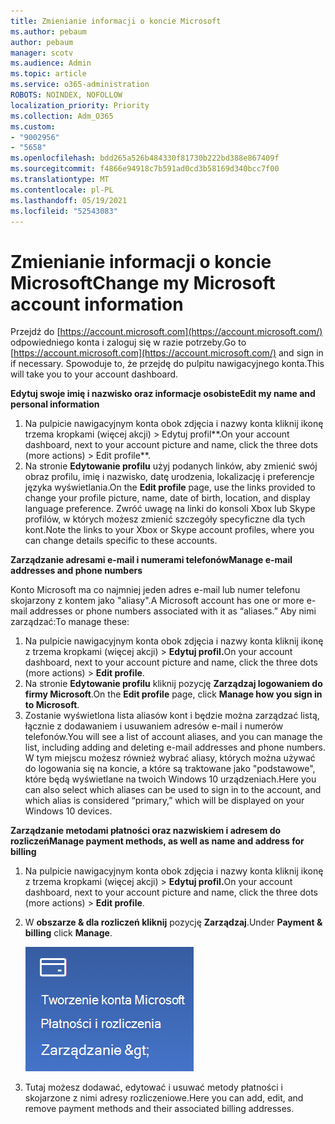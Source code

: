 ```yaml
---
title: Zmienianie informacji o koncie Microsoft
ms.author: pebaum
author: pebaum
manager: scotv
ms.audience: Admin
ms.topic: article
ms.service: o365-administration
ROBOTS: NOINDEX, NOFOLLOW
localization_priority: Priority
ms.collection: Adm_O365
ms.custom:
- "9002956"
- "5658"
ms.openlocfilehash: bdd265a526b484330f81730b222bd388e867409f
ms.sourcegitcommit: f4866e94918c7b591ad0cd3b58169d340bcc7f00
ms.translationtype: MT
ms.contentlocale: pl-PL
ms.lasthandoff: 05/19/2021
ms.locfileid: "52543083"
---
```

# <a name="change-my-microsoft-account-information"></a><span data-ttu-id="dac33-102">Zmienianie informacji o koncie Microsoft</span><span class="sxs-lookup"><span data-stu-id="dac33-102">Change my Microsoft account information</span></span>

<span data-ttu-id="dac33-103">Przejdź do [https://account.microsoft.com](https://account.microsoft.com/) odpowiedniego konta i zaloguj się w razie potrzeby.</span><span class="sxs-lookup"><span data-stu-id="dac33-103">Go to [https://account.microsoft.com](https://account.microsoft.com/) and sign in if necessary.</span></span> <span data-ttu-id="dac33-104">Spowoduje to, że przejdę do pulpitu nawigacyjnego konta.</span><span class="sxs-lookup"><span data-stu-id="dac33-104">This will take you to your account dashboard.</span></span>  

<span data-ttu-id="dac33-105">**Edytuj swoje imię i nazwisko oraz informacje osobiste**</span><span class="sxs-lookup"><span data-stu-id="dac33-105">**Edit my name and personal information**</span></span>

1. <span data-ttu-id="dac33-106">Na pulpicie nawigacyjnym konta obok zdjęcia i nazwy konta kliknij ikonę trzema kropkami (więcej akcji) > Edytuj profil\*\*.</span><span class="sxs-lookup"><span data-stu-id="dac33-106">On your account dashboard, next to your account picture and name, click the three dots (more actions) > Edit profile\*\*.</span></span>
2. <span data-ttu-id="dac33-107">Na stronie **Edytowanie profilu** użyj podanych linków, aby zmienić swój obraz profilu, imię i nazwisko, datę urodzenia, lokalizację i preferencje języka wyświetlania.</span><span class="sxs-lookup"><span data-stu-id="dac33-107">On the **Edit profile** page, use the links provided to change your profile picture, name, date of birth, location, and display language preference.</span></span> <span data-ttu-id="dac33-108">Zwróć uwagę na linki do konsoli Xbox lub Skype profilów, w których możesz zmienić szczegóły specyficzne dla tych kont.</span><span class="sxs-lookup"><span data-stu-id="dac33-108">Note the links to your Xbox or Skype account profiles, where you can change details specific to these accounts.</span></span>

<span data-ttu-id="dac33-109">**Zarządzanie adresami e-mail i numerami telefonów**</span><span class="sxs-lookup"><span data-stu-id="dac33-109">**Manage e-mail addresses and phone numbers**</span></span>

<span data-ttu-id="dac33-110">Konto Microsoft ma co najmniej jeden adres e-mail lub numer telefonu skojarzony z kontem jako "aliasy".</span><span class="sxs-lookup"><span data-stu-id="dac33-110">A Microsoft account has one or more e-mail addresses or phone numbers associated with it as “aliases.”</span></span> <span data-ttu-id="dac33-111">Aby nimi zarządzać:</span><span class="sxs-lookup"><span data-stu-id="dac33-111">To manage these:</span></span>

1. <span data-ttu-id="dac33-112">Na pulpicie nawigacyjnym konta obok zdjęcia i nazwy konta kliknij ikonę z trzema kropkami (więcej akcji) > **Edytuj profil.**</span><span class="sxs-lookup"><span data-stu-id="dac33-112">On your account dashboard, next to your account picture and name, click the three dots (more actions) > **Edit profile**.</span></span>
2. <span data-ttu-id="dac33-113">Na stronie **Edytowanie profilu** kliknij pozycję **Zarządzaj logowaniem do firmy Microsoft**.</span><span class="sxs-lookup"><span data-stu-id="dac33-113">On the **Edit profile** page, click **Manage how you sign in to Microsoft**.</span></span> 
3. <span data-ttu-id="dac33-114">Zostanie wyświetlona lista aliasów kont i będzie można zarządzać listą, łącznie z dodawaniem i usuwaniem adresów e-mail i numerów telefonów.</span><span class="sxs-lookup"><span data-stu-id="dac33-114">You will see a list of account aliases, and you can manage the list, including adding and deleting e-mail addresses and phone numbers.</span></span> <span data-ttu-id="dac33-115">W tym miejscu możesz również wybrać aliasy, których można używać do logowania się na koncie, a które są traktowane jako "podstawowe", które będą wyświetlane na twoich Windows 10 urządzeniach.</span><span class="sxs-lookup"><span data-stu-id="dac33-115">Here you can also select which aliases can be used to sign in to the account, and which alias is considered “primary,” which will be displayed on your Windows 10 devices.</span></span>

<span data-ttu-id="dac33-116">**Zarządzanie metodami płatności oraz nazwiskiem i adresem do rozliczeń**</span><span class="sxs-lookup"><span data-stu-id="dac33-116">**Manage payment methods, as well as name and address for billing**</span></span> 

1. <span data-ttu-id="dac33-117">Na pulpicie nawigacyjnym konta obok zdjęcia i nazwy konta kliknij ikonę z trzema kropkami (więcej akcji) > **Edytuj profil.**</span><span class="sxs-lookup"><span data-stu-id="dac33-117">On your account dashboard, next to your account picture and name, click the three dots (more actions) > **Edit profile**.</span></span>
2. <span data-ttu-id="dac33-118">W **obszarze & dla rozliczeń kliknij** pozycję **Zarządzaj**.</span><span class="sxs-lookup"><span data-stu-id="dac33-118">Under **Payment & billing** click **Manage**.</span></span>

    ![Zarządzanie płatnościami i rozliczeniami](media/manage-account.png)

3. <span data-ttu-id="dac33-120">Tutaj możesz dodawać, edytować i usuwać metody płatności i skojarzone z nimi adresy rozliczeniowe.</span><span class="sxs-lookup"><span data-stu-id="dac33-120">Here you can add, edit, and remove payment methods and their associated billing addresses.</span></span> 
